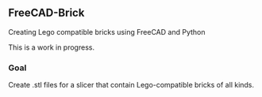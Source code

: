 ## FreeCAD-Brick
Creating Lego compatible bricks using FreeCAD and Python

This is a work in progress.

### Goal
Create .stl files for a slicer that contain Lego-compatible bricks of all kinds.


